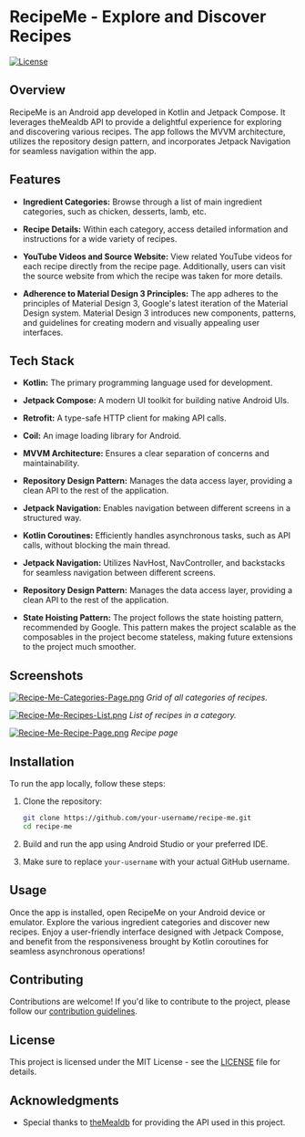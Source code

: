 # RecipeMe - Explore and Discover Recipes

[![License](https://img.shields.io/badge/license-MIT-blue.svg)](LICENSE)

## Overview

RecipeMe is an Android app developed in Kotlin and Jetpack Compose. It leverages theMealdb API to provide a delightful experience for exploring and discovering various recipes. The app follows the MVVM architecture, utilizes the repository design pattern, and incorporates Jetpack Navigation for seamless navigation within the app.

## Features

- **Ingredient Categories:** Browse through a list of main ingredient categories, such as chicken, desserts, lamb, etc.
  
- **Recipe Details:** Within each category, access detailed information and instructions for a wide variety of recipes.

- **YouTube Videos and Source Website:** View related YouTube videos for each recipe directly from the recipe page. Additionally, users can visit the source website from which the recipe was taken for more details.

- **Adherence to Material Design 3 Principles:** The app adheres to the principles of Material Design 3, Google's latest iteration of the Material Design system. Material Design 3 introduces new components, patterns, and guidelines for creating modern and visually appealing user interfaces.

## Tech Stack

- **Kotlin:** The primary programming language used for development.
  
- **Jetpack Compose:** A modern UI toolkit for building native Android UIs.

- **Retrofit:** A type-safe HTTP client for making API calls.

- **Coil:** An image loading library for Android.

- **MVVM Architecture:** Ensures a clear separation of concerns and maintainability.

- **Repository Design Pattern:** Manages the data access layer, providing a clean API to the rest of the application.

- **Jetpack Navigation:** Enables navigation between different screens in a structured way.

- **Kotlin Coroutines:** Efficiently handles asynchronous tasks, such as API calls, without blocking the main thread.

- **Jetpack Navigation:** Utilizes NavHost, NavController, and backstacks for seamless navigation between different screens.

- **Repository Design Pattern:** Manages the data access layer, providing a clean API to the rest of the application.

- **State Hoisting Pattern:** The project follows the state hoisting pattern, recommended by Google. This pattern makes the project scalable as the composables in the project become stateless, making future extensions to the project much smoother.

## Screenshots

[![Recipe-Me-Categories-Page.png](https://i.postimg.cc/MpM6TbNt/Recipe-Me-Categories-Page.png)](https://postimg.cc/rDTXZW8t)
*Grid of all categories of recipes.*

[![Recipe-Me-Recipes-List.png](https://i.postimg.cc/GmWcsT1R/Recipe-Me-Recipes-List.png)](https://postimg.cc/JsQwfnnY)
*List of recipes in a category.*

[![Recipe-Me-Recipe-Page.png](https://i.postimg.cc/9FNXCN8r/Recipe-Me-Recipe-Page.png)](https://postimg.cc/jLPYhvrb)
*Recipe page*


## Installation

To run the app locally, follow these steps:

1. Clone the repository:

    ```bash
    git clone https://github.com/your-username/recipe-me.git
    cd recipe-me
    ```

2. Build and run the app using Android Studio or your preferred IDE.

3. Make sure to replace `your-username` with your actual GitHub username.

## Usage

Once the app is installed, open RecipeMe on your Android device or emulator. Explore the various ingredient categories and discover new recipes. Enjoy a user-friendly interface designed with Jetpack Compose, and benefit from the responsiveness brought by Kotlin coroutines for seamless asynchronous operations!

## Contributing

Contributions are welcome! If you'd like to contribute to the project, please follow our [contribution guidelines](CONTRIBUTING.md).

## License

This project is licensed under the MIT License - see the [LICENSE](LICENSE) file for details.

## Acknowledgments

- Special thanks to [theMealdb](https://www.themealdb.com/) for providing the API used in this project.
